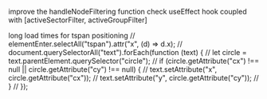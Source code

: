 improve the handleNodeFiltering function
check useEffect hook coupled with [activeSectorFilter, activeGroupFilter]

long load times for tspan positioning
// elementEnter.selectAll("tspan").attr("x", (d) => d.x);
// document.querySelectorAll("text").forEach(function (text) {
// let circle = text.parentElement.querySelector("circle");
// if (circle.getAttribute("cx") !== null || circle.getAttribute("cy") !== null) {
// text.setAttribute("x", circle.getAttribute("cx"));
// text.setAttribute("y", circle.getAttribute("cy"));
// }
// });
